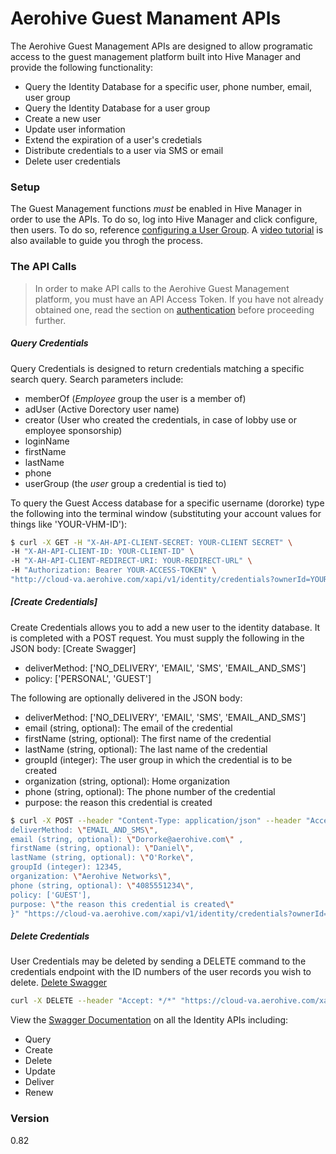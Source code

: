 # Aerohive Guest Manament APIs

The Aerohive Guest Management APIs are designed to allow programatic access to the guest management platform built into Hive Manager and provide the following functionality:

  - Query the Identity Database for a specific user, phone number, email, user group
  - Query the Identity Database for a user group
  - Create a new user
  - Update user information
  - Extend the expiration of a user's credetials
  - Distribute credentials to a user via SMS or email
  - Delete user credentials

### Setup
The Guest Management functions *must* be enabled in Hive Manager in order to use the APIs. To do so, log into Hive Manager and click configure, then users. To do so, reference [configuring a User Group]. A [video tutorial] is also available to guide you throgh the process.

### The API Calls
>In order to make API calls to the Aerohive Guest Management platform, you must have an API Access Token. If you have not already obtained one, read the section on [authentication] before proceeding further.

##### Query Credentials
Query Credentials is designed to return credentials matching a specific search query. Search parameters include:
- memberOf (*Employee* group the user is a member of)
- adUser (Active Dorectory user name)
- creator (User who created the credentials, in case of lobby use or employee sponsorship)
- loginName
- firstName
- lastName
- phone
- userGroup (the *user* group a credential is tied to)

To query the Guest Access database for a specific username (dororke) type the following into the terminal window (substituting your account values for things like 'YOUR-VHM-ID'):

```sh
$ curl -X GET -H "X-AH-API-CLIENT-SECRET: YOUR-CLIENT SECRET" \
-H "X-AH-API-CLIENT-ID: YOUR-CLIENT-ID" \
-H "X-AH-API-CLIENT-REDIRECT-URI: YOUR-REDIRECT-URL" \
-H "Authorization: Bearer YOUR-ACCESS-TOKEN" \
"http://cloud-va.aerohive.com/xapi/v1/identity/credentials?ownerId=YOUR-OWNER-ID"
```

##### [Create Credentials] 
Create Credentials allows you to add a new user to the identity database. It is completed with a POST request. You must supply the following in the JSON body: [Create Swagger]
- deliverMethod: ['NO_DELIVERY', 'EMAIL', 'SMS', 'EMAIL_AND_SMS']
- policy: ['PERSONAL', 'GUEST']

The following are optionally delivered in the JSON body:
- deliverMethod: ['NO_DELIVERY', 'EMAIL', 'SMS', 'EMAIL_AND_SMS']
- email (string, optional): The email of the credential
- firstName (string, optional): The first name of the credential
- lastName (string, optional): The last name of the credential
- groupId (integer): The user group in which the credential is to be created
- organization (string, optional): Home organization
- phone (string, optional): The phone number of the credential
- purpose: the reason this credential is created

```sh
$ curl -X POST --header "Content-Type: application/json" --header "Accept: application/json" -d "{
deliverMethod: \"EMAIL_AND_SMS\",
email (string, optional): \"Dororke@aerohive.com\" ,
firstName (string, optional): \"Daniel\",
lastName (string, optional): \"O'Rorke\",
groupId (integer): 12345,
organization: \"Aerohive Networks\",
phone (string, optional): \"4085551234\",
policy: ['GUEST'],
purpose: \"the reason this credential is created\"
}" "https://cloud-va.aerohive.com/xapi/v1/identity/credentials?ownerId=YOUR-OWNER-ID&memberOf=Aerohive%20Staff&adUser=AEROHIVE%5CDANIELO"
```

##### Delete Credentials
User Credentials may be deleted by sending a DELETE command to the credentials endpoint with the ID numbers of the user records you wish to delete. [Delete Swagger]
```sh
curl -X DELETE --header "Accept: */*" "https://cloud-va.aerohive.com/xapi/v1/identity/credentials?ownerId=YOUR-OWNER-ID&ids=23456789&ids=34567890&ids=45678901&memberOf=Aerohive%20Staff&adUser=Aerohive%5Cdanielo"
```


View the [Swagger Documentation] on all the Identity APIs including: 
- Query
- Create
- Delete
- Update
- Deliver
- Renew

### Version
0.82


   [configuring a User Group]: <http://docs.aerohive.com/330000/docs/help/english/ng/learning-whats-new.htm#gui/configuration/configuring-user-group.htm>
   
   [authentication]: <https://developer.aerohive.com/docs/initial-setup>
   [video tutorial]: <https://training.aerohive.com/#/courses/course/207185>
   [Delete Swagger]: <https://developer.aerohive.com/docs/api-documentation#!/identity/removeCredentialsUsingDELETE>
   [Swagger Documentation]: <https://developer.aerohive.com/docs/api-documentation#!/identity>

